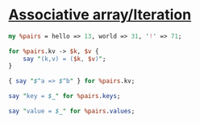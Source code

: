 [1]: http://rosettacode.org/wiki/Associative_array/Iteration

# [Associative array/Iteration][1]

```perl
my %pairs = hello => 13, world => 31, '!' => 71;
 
for %pairs.kv -> $k, $v {
    say "(k,v) = ($k, $v)";
}
 
{ say "$^a => $^b" } for %pairs.kv;
 
say "key = $_" for %pairs.keys;
 
say "value = $_" for %pairs.values;
```
